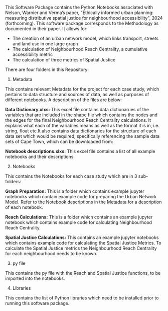 This Software Package contains the Python Notebooks associated with Nelson, Warnier and Verma’s paper, "Ethically informed urban planning: measuring distributive spatial justice for neighbourhood accessibility", 2024 (forthcoming). This software package corresponds to the Methodology as documented in their paper. It allows for:

- The creation of an urban network model, which links transport, streets and land use in one large graph
- The calculation of Neighbourhood Reach Centrality, a cumulative accessibility metric
- The calculation of three metrics of Spatial Justice

There are four folders in this Repository:

1. Metadata

This contains relevant Metadata for the project for each case study, which pertains to data structure and sources of data, as well as purposes of different notebooks. A description of the files are below:

**Data Dictionary.xlxs:**
This excel file contains data dictionarues of the variables that are included in the shape file which contains the nodes and the edges for the final Neighbourhood Reach Centrality calculations. It explains what each of the variables means as well as the format it is in, i.e. string, float etc.It also contains data dictionaries for the structure of each data set which would be required, specifically referencing the sample data sets of Cape Town, which can be downloaded from:

**Notebook descriptions.xlxs:**
This excel file contains a list of all example notebooks and their descriptions

2. Notebooks

This contains the Notebooks for each case study which are in 3 sub-folders:

**Graph Preparation:**
This is a folder which contains example jupyter notebooks which contain example code for preparing the Urban Network Model. Refer to the Notebook descriptions in the Metadata for a description of each notebook.

**Reach Calculations:**
This is a folder which contains an example jupyter notebook which contains example code for calculating Neighbourhood Reach Centrality.

**Spatial Justice Calculations:**
This contains an example jupyter notebooks which contains example code for calculating the Spatial Justice Metrics.
To calculate the Spatial Justice metrics the Neighbourhood Reach Centrality for each neighbourhood needs to be known.

3. py file

This contains the py file with the Reach and Spatial Justice functions, to be imported into the notebooks.

4. Libraries

This contains the list of Python libraries which need to be installed prior to running this software package.



